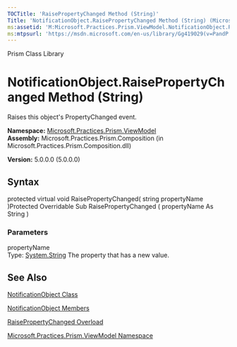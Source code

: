 ```yaml
---
TOCTitle: 'RaisePropertyChanged Method (String)'
Title: 'NotificationObject.RaisePropertyChanged Method (String) (Microsoft.Practices.Prism.ViewModel)'
ms:assetid: 'M:Microsoft.Practices.Prism.ViewModel.NotificationObject.RaisePropertyChanged(System.String)'
ms:mtpsurl: 'https://msdn.microsoft.com/en-us/library/Gg419029(v=PandP.50)'
---
```


Prism Class Library

NotificationObject.RaisePropertyChanged Method (String)
===========================================================

Raises this object's PropertyChanged event.

**Namespace:** [Microsoft.Practices.Prism.ViewModel](https://msdn.microsoft.com/n:microsoft.practices.prism.viewmodel)
**Assembly:** Microsoft.Practices.Prism.Composition (in Microsoft.Practices.Prism.Composition.dll)

**Version:** 5.0.0.0 (5.0.0.0)

## Syntax


<span id="syntaxToggle"></span>protected virtual void RaisePropertyChanged( string propertyName )Protected Overridable Sub RaisePropertyChanged ( propertyName As String )

### Parameters

propertyName  
Type: [System.String](http://msdn2.microsoft.com/en-us/library/s1wwdcbf)
The property that has a new value.

See Also
--------


[NotificationObject Class](https://msdn.microsoft.com/t:microsoft.practices.prism.viewmodel.notificationobject)

[NotificationObject Members](https://msdn.microsoft.com/allmembers.t:microsoft.practices.prism.viewmodel.notificationobject)

[RaisePropertyChanged Overload](https://msdn.microsoft.com/overload:microsoft.practices.prism.viewmodel.notificationobject.raisepropertychanged)

[Microsoft.Practices.Prism.ViewModel Namespace](https://msdn.microsoft.com/n:microsoft.practices.prism.viewmodel)
